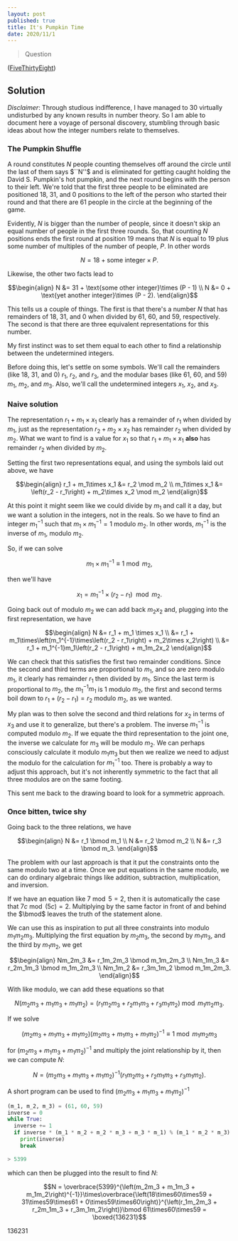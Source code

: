 ```yaml
---
layout: post
published: true
title: It's Pumpkin Time
date: 2020/11/1
---
```


>Question

<!--more-->

([FiveThirtyEight](URL))

## Solution

_Disclaimer_: Through studious indifference, I have managed to $30$ virtually undisturbed by any known results in number theory. So I am able to document here a voyage of personal discovery, stumbling through basic ideas about how the integer numbers relate to themselves.

### The Pumpkin Shuffle

A round constitutes $N$ people counting themselves off around the circle until the last of them says $``N''$ and is eliminated for getting caught holding the David S. Pumpkin's hot pumpkin, and the next round begins with the person to their left. We're told that the first three people to be eliminated are positioned $18,$ $31,$ and $0$ positions to the left of the person who started their round and that there are $61$ people in the circle at the beginning of the game. 

Evidently, $N$ is bigger than the number of people, since it doesn't skip an equal number of people in the first three rounds. So, that counting $N$ positions ends the first round at position $19$ means that $N$ is equal to $19$ plus some number of multiples of the number of people, $P$. In other words

$$ N = 18 + \text{some integer}\times P. $$

Likewise, the other two facts lead to

$$\begin{align}
N &= 31 + \text{some other integer}\times (P - 1) \\
N &= 0 + \text{yet another integer}\times (P - 2).
\end{align}$$

This tells us a couple of things. The first is that there's a number $N$ that has remainders of $18,$ $31,$ and $0$ when divided by $61,$ $60,$ and $59,$ respectively. The second is that there are three equivalent representations for this number. 

My first instinct was to set them equal to each other to find a relationship between the undetermined integers. 

Before doing this, let's settle on some symbols. We'll call the remainders (like $18,$ $31,$ and $0$) $r_1,$ $r_2,$ and $r_3,$ and the modular bases (like $61,$ $60,$ and $59$) $m_1,$ $m_2,$ and $m_3.$ Also, we'll call the undetermined integers $x_1,$ $x_2,$ and $x_3.$

### Naive solution

The representation $r_1 + m_1\times x_1$ clearly has a remainder of $r_1$ when divided by $m_1$, just as the representation $r_2 + m_2\times x_2$ has remainder $r_2$ when divided by $m_2.$ What we want to find is a value for $x_1$ so that $r_1 + m_1\times x_1$ **also** has remainder $r_2$ when divided by $m_2.$

Setting the first two representations equal, and using the symbols laid out above, we have

$$\begin{align}
r_1 + m_1\times x_1 &= r_2 \mod m_2 \\
m_1\times x_1 &= \left(r_2 - r_1\right) + m_2\times x_2 \mod m_2
\end{align}$$

At this point it might seem like we could divide by $m_1$ and call it a day, but we want a solution in the integers, not in the reals. So we have to find an integer $m_1^{-1}$ such that $m_1 \times m_1^{-1} = 1$ modulo $m_2.$ In other words, $m_1^{-1}$ is the inverse of $m_1,$ modulo $m_2.$ 

So, if we can solve

$$m_1\times m_1^{-1} \equiv 1 \bmod m_2,$$ 

then we'll have

$$x_1 = m_1^{-1}\times\left(r_2 - r_1\right) \mod m_2.$$

Going back out of modulo $m_2$ we can add back $m_2x_2$ and, plugging into the first representation, we have

$$\begin{align}
N &= r_1 + m_1 \times x_1 \\
&= r_1 + m_1\times\left(m_1^{-1}\times\left(r_2 - r_1\right) + m_2\times x_2\right) \\
&= r_1 + m_1^{-1}m_1\left(r_2 - r_1\right) + m_1m_2x_2
\end{align}$$

We can check that this satisfies the first two remainder conditions. Since the second and third terms are proportional to $m_1,$ and so are zero modulo $m_1,$ it clearly has remainder $r_1$ then divided by $m_1.$ Since the last term is proportional to $m_2,$ the $m_1^{-1}m_1$ is $1$ modulo $m_2,$ the first and second terms boil down to $r_1 + \left(r_2 - r_1\right) = r_2$ modulo $m_2,$ as we wanted.

My plan was to then solve the second and third relations for $x_2$ in terms of $x_3$ and use it to generalize, but there's a problem. The inverse $m_1^{-1}$ is computed modulo $m_2.$ If we equate the third representation to the joint one, the inverse we calculate for $m_3$ will be modulo $m_2.$ We can perhaps consciously calculate it modulo $m_1m_3$ but then we realize we need to adjust the modulo for the calculation for $m_1^{-1}$ too. There is probably a way to adjust this approach, but it's not inherently symmetric to the fact that all three modulos are on the same footing.

This sent me back to the drawing board to look for a symmetric approach. 

### Once bitten, twice shy

Going back to the three relations, we have

$$\begin{align}
N &= r_1 \bmod m_1 \\
N &= r_2 \bmod m_2 \\
N &= r_3 \bmod m_3.
\end{align}$$

The problem with our last approach is that it put the constraints onto the same modulo two at a time. Once we put equations in the same modulo, we can do ordinary algebraic things like addition, subtraction, multiplication, and inversion. 

If we have an equation like $7 \bmod 5 = 2,$ then it is automatically the case that $7c \bmod \left(5c\right) = 2.$ Multiplying by the same factor in front of and behind the $\bmod$ leaves the truth of the statement alone. 

We can use this as inspiration to put all three constraints into modulo $m_1m_2m_3.$ Multiplying the first equation by $m_2m_3,$ the second by $m_1m_3,$ and the third by $m_1m_2,$ we get

$$\begin{align}
Nm_2m_3 &= r_1m_2m_3 \bmod m_1m_2m_3 \\
Nm_1m_3 &= r_2m_1m_3 \bmod m_1m_2m_3 \\
Nm_1m_2 &= r_3m_1m_2 \bmod m_1m_2m_3.
\end{align}$$

With like modulo, we can add these equations so that

$$N\left(m_2m_3 + m_1m_3 + m_1m_2\right) = \left(r_1m_2m_3 + r_2m_1m_3 + r_3m_1m_2\right) \bmod m_1m_2m_3.$$

If we solve

$$\left(m_2m_3 + m_1m_3 + m_1m_2\right)\left(m_2m_3 + m_1m_3 + m_1m_2\right)^{-1}\equiv 1 \bmod m_1m_2m_3$$

for $\left(m_2m_3 + m_1m_3 + m_1m_2\right)^{-1}$ and multiply the joint relationship by it, then we can compute $N:$

$$N = \left(m_2m_3 + m_1m_3 + m_1m_2\right)^{-1} \left(r_1m_2m_3 + r_2m_1m_3 + r_3m_1m_2\right).$$

A short program can be used to find $\left(m_2m_3 + m_1m_3 + m_1m_2\right)^{-1}$

```python
(m_1, m_2, m_3) = (61, 60, 59)
inverse = 0
while True:
  inverse += 1
  if inverse * (m_1 * m_2 + m_2 * m_3 + m_3 * m_1) % (m_1 * m_2 * m_3) == 1:
    print(inverse)
    break
    
> 5399
```

which can then be plugged into the result to find $N$:

$$N = \overbrace{5399}^{\left(m_2m_3 + m_1m_3 + m_1m_2\right)^{-1}}\times\overbrace{\left(18\times60\times59 + 31\times59\times61 + 0\times59\times60\right)}^{\left(r_1m_2m_3 + r_2m_1m_3 + r_3m_1m_2\right)}\bmod 61\times60\times59 = \boxed{136231}$$

$136231$

<br>
